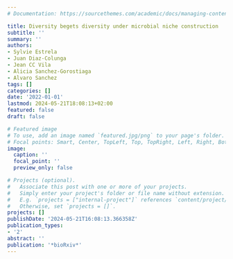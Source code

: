 ```yaml
---
# Documentation: https://sourcethemes.com/academic/docs/managing-content/

title: Diversity begets diversity under microbial niche construction
subtitle: ''
summary: ''
authors:
- Sylvie Estrela
- Juan Diaz-Colunga
- Jean CC Vila
- Alicia Sanchez-Gorostiaga
- Alvaro Sanchez
tags: []
categories: []
date: '2022-01-01'
lastmod: 2024-05-21T18:08:13+02:00
featured: false
draft: false

# Featured image
# To use, add an image named `featured.jpg/png` to your page's folder.
# Focal points: Smart, Center, TopLeft, Top, TopRight, Left, Right, BottomLeft, Bottom, BottomRight.
image:
  caption: ''
  focal_point: ''
  preview_only: false

# Projects (optional).
#   Associate this post with one or more of your projects.
#   Simply enter your project's folder or file name without extension.
#   E.g. `projects = ["internal-project"]` references `content/project/deep-learning/index.md`.
#   Otherwise, set `projects = []`.
projects: []
publishDate: '2024-05-21T16:08:13.366358Z'
publication_types:
- '2'
abstract: ''
publication: '*bioRxiv*'
---
```

